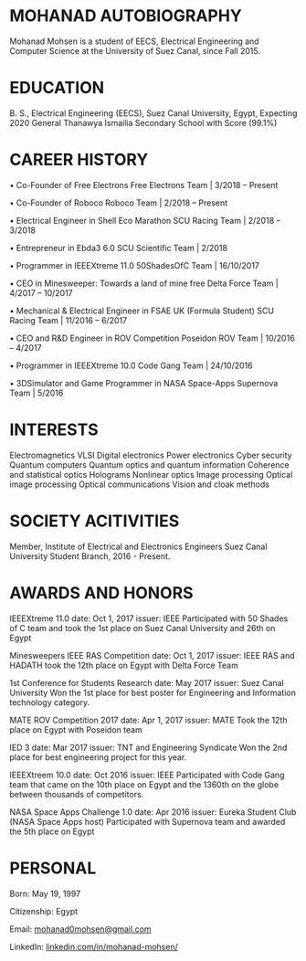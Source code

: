 # MOHANAD AUTOBIOGRAPHY

Mohanad Mohsen is a student of EECS, Electrical Engineering and Computer Science at the University of Suez Canal, since Fall 2015.

# EDUCATION

B. S., Electrical Engineering (EECS), Suez Canal University, Egypt, Expecting 2020 
General Thanawya Ismailia Secondary School with Score (99.1%) 

# CAREER HISTORY

•	Co-Founder of Free Electrons
    Free Electrons Team | 3/2018 – Present

•	Co-Founder of Roboco
    Roboco Team | 2/2018 – Present

•	Electrical Engineer in Shell Eco Marathon
    SCU Racing Team | 2/2018 – 3/2018

•	Entrepreneur in Ebda3 6.0 
    SCU Scientific Team | 2/2018

•	Programmer in IEEEXtreme 11.0
    50ShadesOfC Team | 16/10/2017

•	CEO in Minesweeper: Towards a land of mine free
    Delta Force Team | 4/2017 – 10/2017

•	Mechanical & Electrical Engineer in FSAE UK (Formula Student)
    SCU Racing Team | 11/2016 – 6/2017

•	CEO and R&D Engineer in ROV Competition
    Poseidon ROV Team | 10/2016 – 4/2017
    
•	Programmer in IEEEXtreme 10.0
    Code Gang Team | 24/10/2016

•	3DSimulator and Game Programmer in NASA Space-Apps
    Supernova Team | 5/2016


# INTERESTS

Electromagnetics
VLSI
Digital electronics
Power electronics
Cyber security
Quantum computers
Quantum optics and quantum information 
Coherence and statistical optics
Holograms
Nonlinear optics 
Image processing 
Optical image processing
Optical communications
Vision and cloak methods

# SOCIETY ACITIVITIES

Member, Institute of Electrical and Electronics Engineers Suez Canal University Student Branch, 2016 - Present. 

# AWARDS AND HONORS

IEEEXtreme 11.0          date: Oct 1, 2017          issuer: IEEE
Participated with 50 Shades of C team and took the 1st place on Suez Canal University and 26th on Egypt
    
Minesweepers IEEE RAS Competition          date: Oct 1, 2017          issuer: IEEE RAS and HADATH
took the 12th place on Egypt with Delta Force Team

1st Conference for Students Research          date: May 2017          issuer: Suez Canal University
Won the 1st place for best poster for Engineering and Information technology category.

MATE ROV Competition 2017          date: Apr 1, 2017          issuer: MATE
Took the 12th place on Egypt with Poseidon team

IED 3          date: Mar 2017          issuer: TNT and Engineering Syndicate
Won the 2nd place for best engineering project for this year.

IEEEXtreem 10.0      date: Oct 2016          issuer: IEEE
Participated with Code Gang team that came on the 10th place on Egypt and the 1360th on the globe between thousands of competitors.

NASA Space Apps Challenge 1.0          date: Apr 2016            issuer: Eureka Student Club (NASA Space Apps host)
Participated with Supernova team and awarded the 5th place on Egypt


# PERSONAL
Born: May 19, 1997

Citizenship: Egypt

Email: [mohanad0mohsen@gmail.com](mohanad0mohsen@gmail.com)

LinkedIn: [linkedin.com/in/mohanad-mohsen/](https://www.linkedin.com/in/mohanad-mohsen/)
